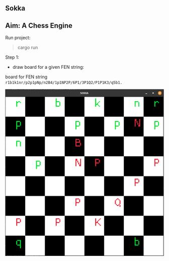 ## Sokka 

Aim: A Chess Engine
---

Run project:
> cargo run

Step 1:
- draw board for a given FEN string:

board for FEN string `r1b1k1nr/p2p1pNp/n2B4/1p1NP2P/6P1/3P1Q2/P1P1K3/q5b1.`

![sokka](./assets/sokka.png)

